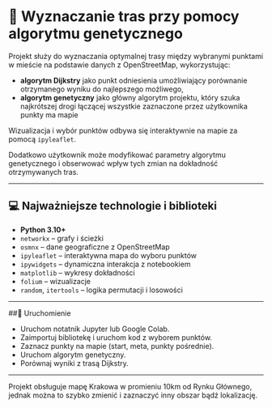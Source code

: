 # 📍 Wyznaczanie tras przy pomocy algorytmu genetycznego

Projekt służy do wyznaczania optymalnej trasy między wybranymi punktami w mieście na podstawie danych z OpenStreetMap, wykorzystując:

- **algorytm Dijkstry** jako punkt odniesienia umożliwiający porównanie otrzymanego wyniku do najlepszego możliwego,
- **algorytm genetyczny** jako główny algorytm projektu, który szuka najkrótszej drogi łączącej wszystkie zaznaczone przez użytkownika punkty ma mapie
  
Wizualizacja i wybór punktów odbywa się interaktywnie na mapie za pomocą `ipyleaflet`.

Dodatkowo użytkownik może modyfikować parametry algorytmu genetycznego i obserwować wpływ tych zmian na dokładność otrzymywanych tras.

---

## 💻 Najważniejsze technologie i biblioteki

- **Python 3.10+**
- `networkx` – grafy i ścieżki
- `osmnx` – dane geograficzne z OpenStreetMap
- `ipyleaflet` – interaktywna mapa do wyboru punktów
- `ipywidgets` – dynamiczna interakcja z notebookiem
- `matplotlib` – wykresy dokładności
- `folium` – wizualizacje
- `random`, `itertools` – logika permutacji i losowości

---

##🚀 Uruchomienie
- Uruchom notatnik Jupyter lub Google Colab.
- Zaimportuj bibliotekę i uruchom kod z wyborem punktów.
- Zaznacz punkty na mapie (start, meta, punkty pośrednie).
- Uruchom algorytm genetyczny.
- Porównaj wyniki z trasą Dijkstry.

---

Projekt obsługuje mapę Krakowa w promieniu 10km od Rynku Głównego, jednak można to szybko zmienić i zaznaczyć inny obszar bądź lokalizację.
